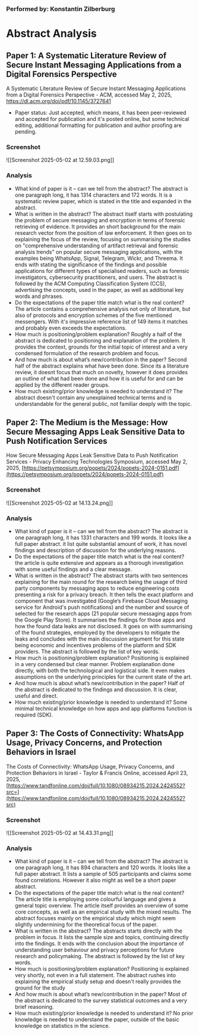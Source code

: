 ### Performed by: Konstantin Zilberburg
# Abstract Analysis
## Paper 1: A Systematic Literature Review of Secure Instant Messaging Applications from a Digital Forensics Perspective
A Systematic Literature Review of Secure Instant Messaging Applications from a Digital Forensics Perspective \- ACM, accessed May 2, 2025, https://dl.acm.org/doi/pdf/10.1145/3727641
- Paper status: Just accepted, which means, it has been peer-reviewed and accepted for publication and it's posted online, but some technical editing, additional formatting for publication and author proofing are pending.
### Screenshot
![[Screenshot 2025-05-02 at 12.59.03.png]]
### Analysis
- What kind of paper is it – can we tell from the abstract? 
	The abstract is one paragraph long, it has 1314 characters and 172 words. It is a systematic review paper, which is stated in the title and expanded in the abstract. 
- What is written in the abstract? 
	The abstract itself starts with postulating the problem of secure messaging and encryption in terms of forensic retrieving of evidence. It provides an short background for the main research vector from the position of law enforcement.  It then goes on to explaining the focus of the review, focusing on summarising the studies on "comprehensive understanding of artifact retrieval and forensic analysis trends" on popular secure messaging applications, with the examples being WhatsApp, Signal, Telegram, Wickr, and Threema. It ends with stating the significance of the findings and possible applications for different types of specialised readers, such as forensic investigators, cybersecurity practitioners, and users. The abstract is followed by the ACM Computing Classification System (CCS), advertising the concepts, used in the paper, as well as additional key words and phrases. 
- Do the expectations of the paper title match what is the real content? 
	The article contains a comprehensive analysis not only of literature, but also of protocols and encryption schemes of the five mentioned messengers. With it's impressive reference list of 149 items it matches and probably even exceeds the expectations. 
- How much is positioning/problem explanation? 
	Roughly a half of the abstract is dedicated to positioning and explanation of the problem. It provides the context, grounds for the initial topic of interest and a very condensed formulation of the research problem and focus.
- And how much is about what’s new/contribution in the paper? 
	Second half of the abstract explains what have been done. Since its a literature review, it doesnt focus that much on novelty, however it does provides an outline of what had been done and how it is useful for and can be applied by the different reader groups.
- How much existing/prior knowledge is needed to understand it? 
	The abstract doesn't contain any unexplained technical terms and is understandable for the general public, not familiar deeply with the topic.


## Paper 2: The Medium is the Message: How Secure Messaging Apps Leak Sensitive Data to Push Notification Services
 How Secure Messaging Apps Leak Sensitive Data to Push Notification Services \- Privacy Enhancing Technologies Symposium, accessed May 2, 2025, [https://petsymposium.org/popets/2024/popets-2024-0151.pdf](https://petsymposium.org/popets/2024/popets-2024-0151.pdf)  
### Screenshot
![[Screenshot 2025-05-02 at 14.13.24.png]]
### Analysis
- What kind of paper is it – can we tell from the abstract? 
	The abstract is one paragraph long, it has 1331 characters and 199 words. It looks like a full paper abstract. it list quite substantial amount of work, it has novel findings and description of discussion for the underlying reasons.
- Do the expectations of the paper title match what is the real content? 
	the article is quite extensive and appears as a thorough investigation with some useful findings and a clear message.  
- What is written in the abstract? 
	The abstract starts with two sentences explaining for the main round for the research being the usage of third party components by messaging apps to reduce engineering costs presenting a risk for a privacy breach. It then tells the exact platform and component that was investigated (Google’s Firebase Cloud Messaging service for Android's push notifications) and the number and source of selected for the research apps (21 popular secure messaging apps from the Google Play Store). It summarises the findings for those apps and how the found data leaks are not disclosed. It goes on with summarising of the found strategies, employed by the developers to mitigate the leaks and concludes with the main discussion argument for this state being economic and incentives problems of the platform and SDK providers.
	The abstract is followed by the list of key words.
- How much is positioning/problem explanation? 
	Positioning is explained in a very condensed but clear manner. Problem explanation done directly, with both the technological and logistical side. It even makes assumptions on the underlying principles for the current state of the art.
- And how much is about what’s new/contribution in the paper? 
	Half of the abstract is dedicated to the findings and discussion. It is clear, useful and direct.
- How much existing/prior knowledge is needed to understand it? 
	Some minimal technical knowledge on how apps and app platforms function is required (SDK).


## Paper 3: The Costs of Connectivity: WhatsApp Usage, Privacy Concerns, and Protection Behaviors in Israel
The Costs of Connectivity: WhatsApp Usage, Privacy Concerns, and Protection Behaviors in Israel \- Taylor & Francis Online, accessed April 23, 2025, [https://www.tandfonline.com/doi/full/10.1080/08934215.2024.2424552?src=](https://www.tandfonline.com/doi/full/10.1080/08934215.2024.2424552?src) 
### Screenshot
![[Screenshot 2025-05-02 at 14.43.31.png]]
### Analysis
- What kind of paper is it – can we tell from the abstract? 
	The abstract is one paragraph long, it has 894 characters and 120 words. It looks like a full paper abstract. It lists a sample of 505 participants and claims some found correlations. However it also might as well be a short paper abstract.
- Do the expectations of the paper title match what is the real content? 
	The article title is employing some colourful language and gives a general topic overview. The article itself provides an overview of some core concepts, as well as an empirical study with the mixed results. The abstract focuses mainly on the empirical study which might seem slightly undermining for the theoretical focus of the paper. 
- What is written in the abstract? 
	The abstracts starts directly with the problem in focus. It lists the sample size and topics, continuing directly into the findings. It ends with the conclusion about the importance of understanding user behaviour and privacy perceptions for future research and policymaking. 
	The abstract is followed by the list of key words.
- How much is positioning/problem explanation? 
	Positioning is explained very shortly, not even in a full statement. The abstract rushes into explaining the empirical study setup and doesn't really provides the ground for the study
- And how much is about what’s new/contribution in the paper? 
	Most of the abstract is dedicated to the survey statistical outcomes and a very brief reasoning.
- How much existing/prior knowledge is needed to understand it? 
	No prior knowledge is needed to understand the paper, outside of the basic knowledge on statistics in the science.